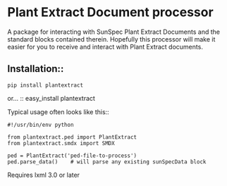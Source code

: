 Plant Extract Document processor
================================
A package for interacting with SunSpec Plant Extract Documents and the
standard blocks contained therein. Hopefully this processor will make it
easier for you to receive and interact with Plant Extract documents.

Installation::
------------
    pip install plantextract
or... ::
    easy_install plantextract

Typical usage often looks like this::

    #!/usr/bin/env python

    from plantextract.ped import PlantExtract
    from plantextract.smdx import SMDX

    ped = PlantExtract('ped-file-to-process')
    ped.parse_data()    # will parse any existing sunSpecData block

Requires lxml 3.0 or later
